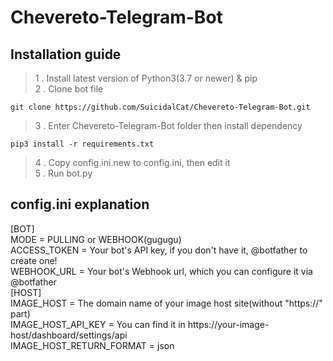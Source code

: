 # Chevereto-Telegram-Bot   
## Installation guide   
> 1 . Install latest version of Python3(3.7 or newer) & pip   
> 2 . Clone bot file

    git clone https://github.com/SuicidalCat/Chevereto-Telegram-Bot.git

> 3 . Enter Chevereto-Telegram-Bot folder then install dependency

    pip3 install -r requirements.txt

> 4 . Copy config.ini.new to config.ini, then edit it   
> 5 . Run bot.py   
## config.ini explanation   
[BOT]   
MODE = PULLING or WEBHOOK(gugugu)   
ACCESS_TOKEN = Your bot's API key, if you don't have it, @botfather to create one!   
WEBHOOK_URL = Your bot's Webhook url, which you can configure it via @botfather   
[HOST]   
IMAGE_HOST = The domain name of your image host site(without "https://" part)   
IMAGE_HOST_API_KEY = You can find it in https://your-image-host/dashboard/settings/api   
IMAGE_HOST_RETURN_FORMAT = json